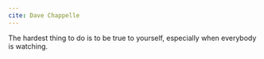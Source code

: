 ```yaml
---
cite: Dave Chappelle
---
```


The hardest thing to do is to be true to yourself, especially when everybody is watching.
